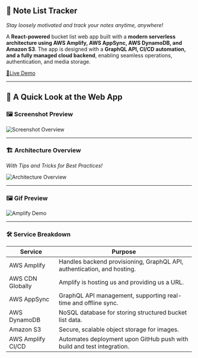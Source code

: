 ## 🎯 Note List Tracker

*Stay loosely motivated and track your notes anytime, anywhere!*  

A **React-powered** bucket list web app built with a **modern serverless architecture using AWS Amplify, AWS AppSync, AWS DynamoDB, and Amazon S3**. The app is designed with a **GraphQL API, CI/CD automation, and a fully managed cloud backend**, enabling seamless operations, authentication, and media storage.

[🚀Live Demo](https://main.d1csowoyngmi4f.amplifyapp.com/)

---

## 📝 A Quick Look at the Web App

### 🖼️ Screenshot Preview

![Screenshot Overview](Img/Amplify.jpeg)

---

### 🏗️ Architecture Overview  
*With Tips and Tricks for Best Practices!*

![Architecture Overview](Architecture/Architecture.jpeg)

---

### 🖼️ Gif Preview

![Amplify Demo](SimulationVideo/Amplify-React-FullStack.gif)

---



### 🛠 Service Breakdown

| Service             | Purpose                                                                 |
|---------------------|-------------------------------------------------------------------------|
| AWS Amplify         | Handles backend provisioning, GraphQL API, authentication, and hosting. |
| AWS CDN Globally    | Amplify is hosting us and providing us a URL.                           |
| AWS AppSync         | GraphQL API management, supporting real-time and offline sync.          |
| AWS DynamoDB        | NoSQL database for storing structured bucket list data.                 |
| Amazon S3           | Secure, scalable object storage for images.                             |
| AWS Amplify CI/CD   | Automates deployment upon GitHub push with build and test integration.  |
